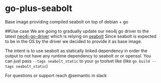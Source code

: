 # go-plus-seabolt
Base image providing compiled seabolt on top of debian + go

##Use case
We are going to gradually update our neo4j go driver to the latest
[neo4j-go-driver](https://github.com/neo4j/neo4j-go-driver) which is relying on [seabolt](https://github.com/neo4j-drivers/seabolt) 
Since seabolt is expected to be in the OS by the driver we decided to provide it as base image.

The intent is to use seabolt as statically linked dependency in order 
the output to not have any runtime dependency to seabolt or or openssl.
You can just pass ```--tags seabolt_static``` to your ```go``` toolset like (like ```go build --tags seabolt_static```)

For questions or support reach @semantic in slack
